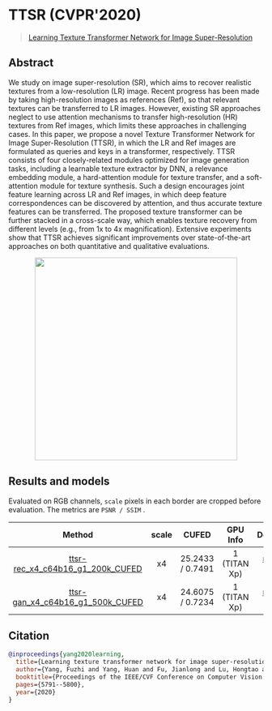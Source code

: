 # TTSR (CVPR'2020)

> [Learning Texture Transformer Network for Image Super-Resolution](https://arxiv.org/abs/2006.04139)

<!-- [ALGORITHM] -->

## Abstract

<!-- [ABSTRACT] -->

We study on image super-resolution (SR), which aims to recover realistic textures from a low-resolution (LR) image. Recent progress has been made by taking high-resolution images as references (Ref), so that relevant textures can be transferred to LR images. However, existing SR approaches neglect to use attention mechanisms to transfer high-resolution (HR) textures from Ref images, which limits these approaches in challenging cases. In this paper, we propose a novel Texture Transformer Network for Image Super-Resolution (TTSR), in which the LR and Ref images are formulated as queries and keys in a transformer, respectively. TTSR consists of four closely-related modules optimized for image generation tasks, including a learnable texture extractor by DNN, a relevance embedding module, a hard-attention module for texture transfer, and a soft-attention module for texture synthesis. Such a design encourages joint feature learning across LR and Ref images, in which deep feature correspondences can be discovered by attention, and thus accurate texture features can be transferred. The proposed texture transformer can be further stacked in a cross-scale way, which enables texture recovery from different levels (e.g., from 1x to 4x magnification). Extensive experiments show that TTSR achieves significant improvements over state-of-the-art approaches on both quantitative and qualitative evaluations.

<!-- [IMAGE] -->

<div align=center >
 <img src="https://user-images.githubusercontent.com/7676947/144035689-e5afa799-f469-40a0-aa94-0b84a46726a1.png" width="400"/>
</div >

## Results and models

Evaluated on RGB channels, `scale` pixels in each border are cropped before evaluation.
The metrics are `PSNR / SSIM` .

|                                         Method                                          | scale |      CUFED       |   GPU Info   |                                                                                                                       Download                                                                                                                        |
| :-------------------------------------------------------------------------------------: | :---: | :--------------: | :----------: | :---------------------------------------------------------------------------------------------------------------------------------------------------------------------------------------------------------------------------------------------------: |
| [ttsr-rec_x4_c64b16_g1_200k_CUFED](/configs/ttsr/ttsr-rec_c64b16_200k-1xb9_CUFED-x4.py) |  x4   | 25.2433 / 0.7491 | 1 (TITAN Xp) | [model](https://download.openmmlab.com/mmediting/restorers/ttsr/ttsr-rec_x4_c64b16_g1_200k_CUFED_20210525-b0dba584.pth) \| [log](https://download.openmmlab.com/mmediting/restorers/ttsr/ttsr-rec_x4_c64b16_g1_200k_CUFED_20210525-b0dba584.log.json) |
| [ttsr-gan_x4_c64b16_g1_500k_CUFED](/configs/ttsr/ttsr-gan_c64b16_500k-1xb9_CUFED-x4.py) |  x4   | 24.6075 / 0.7234 | 1 (TITAN Xp) | [model](https://download.openmmlab.com/mmediting/restorers/ttsr/ttsr-gan_x4_c64b16_g1_500k_CUFED_20210626-2ab28ca0.pth) \| [log](https://download.openmmlab.com/mmediting/restorers/ttsr/ttsr-gan_x4_c64b16_g1_500k_CUFED_20210626-2ab28ca0.log.json) |

## Citation

```bibtex
@inproceedings{yang2020learning,
  title={Learning texture transformer network for image super-resolution},
  author={Yang, Fuzhi and Yang, Huan and Fu, Jianlong and Lu, Hongtao and Guo, Baining},
  booktitle={Proceedings of the IEEE/CVF Conference on Computer Vision and Pattern Recognition},
  pages={5791--5800},
  year={2020}
}
```

